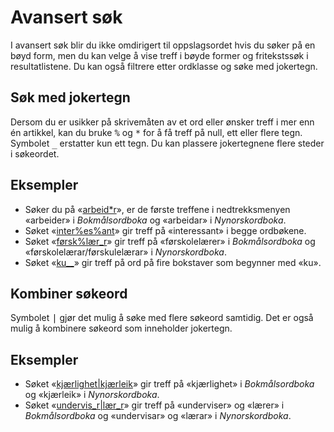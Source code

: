 
# Avansert søk
I avansert søk blir du ikke omdirigert til oppslagsordet hvis du søker på en bøyd form, men du kan velge å vise treff i bøyde former og fritekstssøk i resultatlistene. Du kan også filtrere etter ordklasse og søke med jokertegn.

## Søk med jokertegn

Dersom du er usikker på skrivemåten av et ord eller ønsker treff i mer enn én artikkel, kan du bruke <kbd>%</kbd> og <kbd>\*</kbd> for å få treff på null, ett eller flere tegn. Symbolet <kbd>\_</kbd> erstatter kun ett tegn. Du kan plassere jokertegnene flere steder i søkeordet.

## Eksempler

*   Søker du på «[arbeid\*r](https://ordbokene.no/bm,nn/search?q=arbeid%2ar&scope=ei)», er de første treffene i nedtrekksmenyen «arbeider» i _Bokmålsordboka_ og «arbeidar» i _Nynorskordboka_.
*   Søket «[inter%es%ant](https://ordbokene.no/bm,nn/search?q=inter%25es%25ant&scope=ei)» gir treff på «interessant» i begge ordbøkene.
*   Søket «[førsk%lær\_r](https://ordbokene.no/bm,nn/search?q=f%C3%B8rsk%25l%C3%A6r_r&scope=ei)» gir treff på «førskolelærer» i _Bokmålsordboka_ og «førskolelærar/førskulelærar» i _Nynorskordboka_.
*   Søket «[ku\_\_](https://ordbokene.no/bm,nn/search?q=ku__&scope=e)» gir treff på ord på fire bokstaver som begynner med «ku».

## Kombiner søkeord

Symbolet <kbd>|</kbd> gjør det mulig å søke med flere søkeord samtidig. Det er også mulig å kombinere søkeord som inneholder jokertegn.

## Eksempler

*   Søket «[kjærlighet|kjærleik](https://ordbokene.no/bm,nn/search?q=kj%C3%A6rlighet%7Ckj%C3%A6rleik&scope=ei)» gir treff på «kjærlighet» i _Bokmålsordboka_ og «kjærleik» i _Nynorskordboka_.
*   Søket «[undervis\_r|lær\_r](https://ordbokene.no/bm,nn/search?q=undervis_r%7Cl%C3%A6r_r&scope=ei)» gir treff på «underviser» og «lærer» i _Bokmålsordboka_ og «undervisar» og «lærar» i _Nynorskordboka_.